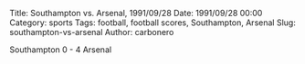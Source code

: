 Title: Southampton vs. Arsenal, 1991/09/28
Date: 1991/09/28 00:00
Category: sports
Tags: football, football scores, Southampton, Arsenal
Slug: southampton-vs-arsenal
Author: carbonero


Southampton 0 - 4 Arsenal
